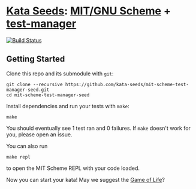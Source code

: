 # [Kata Seeds]: [MIT/GNU Scheme] + [test-manager]
[![Build Status](https://travis-ci.org/kata-seeds/mit-scheme-test-manager-seed.svg?branch=master)](https://travis-ci.org/kata-seeds/mit-scheme-test-manager-seed)

[Kata Seeds]: http://kata-seeds.github.io
[MIT/GNU Scheme]: http://www.gnu.org/software/mit-scheme/
[test-manager]: https://github.com/axch/test-manager

## Getting Started

Clone this repo and its submodule with `git`:

    git clone --recursive https://github.com/kata-seeds/mit-scheme-test-manager-seed.git
    cd mit-scheme-test-manager-seed

Install dependencies and run your tests with `make`:

    make

You should eventually see 1 test ran and 0 failures. If `make` doesn't work for you, please open an issue.

You can also run

    make repl

to open the MIT Scheme REPL with your code loaded.

Now you can start your kata! May we suggest the [Game of Life](http://en.wikipedia.org/wiki/Conway's_Game_of_Life)?
